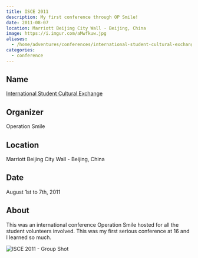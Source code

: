 ```yaml
---
title: ISCE 2011
description: My first conference through OP Smile!
date: 2011-08-07
location: Marriott Beijing City Wall - Beijing, China
image: https://i.imgur.com/aMwfkuw.jpg
aliases:
  - /home/adventures/conferences/international-student-cultural-exchange/
categories:
  - conference
---
```


## Name

[International Student Cultural Exchange](https://studentprograms.operationsmile.org/events/islc/)

## Organizer

Operation Smile

## Location

Marriott Beijing City Wall - Beijing, China

## Date

August 1st to 7th, 2011

## About

This was an international conference Operation Smile hosted for all the student volunteers involved. This was my first serious conference at 16 and I learned so much.

![ISCE 2011 - Group Shot](https://i.imgur.com/fzr30MQ.jpg)
